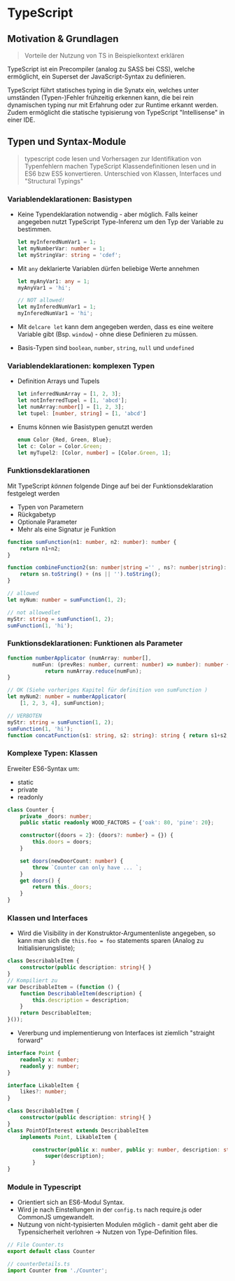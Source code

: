 # TypeScript
## Motivation & Grundlagen
> Vorteile der Nutzung von TS in Beispielkontext erklären

TypeScript ist ein Precompiler (analog zu SASS bei CSS), welche ermöglicht, ein Superset der JavaScript-Syntax zu definieren.

TypeScript führt statisches typing in die Synatx ein, welches unter umständen (Typen-)Fehler frühzeitig erkennen kann, die bei rein dynamischen typing nur mit Erfahrung oder zur Runtime erkannt werden. Zudem ermöglicht die statische typisierung von TypeScript "Intellisense" in einer IDE.

## Typen und Syntax-Module
> typescript code lesen und Vorhersagen zur Identifikation von Typenfehlern machen
> TypeScript Klassendefinitionen lesen und in ES6 bzw ES5 konvertieren.
> Unterschied von Klassen, Interfaces und "Structural Typings"

### Variablendeklarationen: Basistypen

* Keine Typendeklaration notwendig - aber möglich. Falls keiner angegeben nutzt TypeScript Type-Inferenz um den Typ der Variable zu bestimmen.

    ```typescript
    let myInferedNumVar1 = 1;
    let myNumberVar: number = 1;
    let myStringVar: string = 'cdef';
    ```

* Mit `any` deklarierte Variablen dürfen beliebige Werte annehmen

    ```typescript
    let myAnyVar1: any = 1;
    myAnyVar1 = 'hi';

    // NOT allowed!
    let myInferedNumVar1 = 1;
    myInferedNumVar1 = 'hi';
    ```

* Mit `delcare let` kann dem angegeben werden, dass es eine weitere Variable gibt (Bsp. `window`) - ohne diese Definieren zu müssen.
* Basis-Typen sind `boolean`, `number`, `string`, `null` und `undefined`

### Variablendeklarationen: komplexen Typen

* Definition Arrays und Tupels

    ```typescript
    let inferredNumArray = [1, 2, 3];
    let notInferredTupel = [1, 'abcd'];
    let numArray:number[] = [1, 2, 3];
    let tupel: [number, string] = [1, 'abcd']
    ```

* Enums können wie Basistypen genutzt werden

    ```typescript
    enum Color {Red, Green, Blue};
    let c: Color = Color.Green;
    let myTupel2: [Color, number] = [Color.Green, 1];
    ```

### Funktionsdeklarationen

Mit TypeScript _können_ folgende Dinge auf bei der Funktionsdeklaration festgelegt werden

* Typen von Parametern
* Rückgabetyp
* Optionale Parameter
* Mehr als eine Signatur je Funktion

```typescript
function sumFunction(n1: number, n2: number): number {
    return n1+n2;
}

function combineFunction2(sn: number|string ='' , ns?: number|string): string {
    return sn.toString() + (ns || '').toString();
}

// allowed
let myNum: number = sumFunction(1, 2);

// not allowedlet
myStr: string = sumFunction(1, 2);
sumFunction(1, 'hi');
```

### Funktionsdeklarationen: Funktionen als Parameter

```typescript
function numberApplicator (numArray: number[],
        numFun: (prevRes: number, current: number) => number): number {
            return numArray.reduce(numFun);
}

// OK (Siehe vorheriges Kapitel für definition von sumFunction )
let myNum2: number = numberApplicator(
    [1, 2, 3, 4], sumFunction);

// VERBOTEN
myStr: string = sumFunction(1, 2);
sumFunction(1, 'hi');
function concatFunction(s1: string, s2: string): string { return s1+s2; } numberApplicator([1, 2, 3, 4], concatFunction);
```

### Komplexe Typen: Klassen

Erweiter ES6-Syntax um:

* static
* private
* readonly

```typescript
class Counter {
    private _doors: number;
    public static readonly WOOD_FACTORS = {'oak': 80, 'pine': 20};

    constructor({doors = 2}: {doors?: number} = {}) {
        this.doors = doors;
    }

    set doors(newDoorCount: number) {
        throw `Counter can only have ... `;
    }
    get doors() {
        return this._doors;
    }
}
```

### Klassen und Interfaces

* Wird die Visibility in der Konstruktor-Argumentenliste angegeben, so kann man sich die `this.foo = foo` statements sparen (Analog zu Initialisierungsliste);

```typescript
class DescribableItem {
    constructor(public description: string){ }
}
// Kompiliert zu
var DescribableItem = (function () {
    function DescribableItem(description) {
        this.description = description;
    }
    return DescribableItem;
}());
```

* Vererbung und implementierung von Interfaces ist ziemlich "straight forward"

```typescript
interface Point {
    readonly x: number;
    readonly y: number;
}

interface LikableItem {
    likes?: number;
}

class DescribableItem {
    constructor(public description: string){ }
}
class PointOfInterest extends DescribableItem
    implements Point, LikableItem {

        constructor(public x: number, public y: number, description: string, public likes?:number) {
            super(description);
        }
}
```

### Module in Typescript

* Orientiert sich an ES6-Modul Syntax.
* Wird je nach Einstellungen in der `config.ts` nach require.js oder CommonJS umgewandelt.
* Nutzung von nicht-typisierten Modulen möglich - damit geht aber die Typensicherheit verlohren -> Nutzen von Type-Definition files.

```typescript
// File Counter.ts
export default class Counter

// counterDetails.ts
import Counter from './Counter';
```
